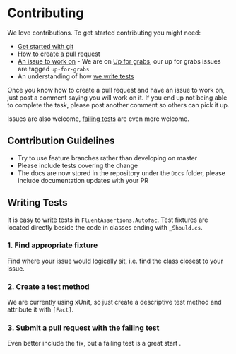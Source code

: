 # Contributing

We love contributions. To get started contributing you might need:

- [Get started with git](http://rogerdudler.github.io/git-guide)
- [How to create a pull request](https://help.github.com/articles/using-pull-requests)
- [An issue to work on](https://github.com/fluentassertions/FluentAssertions.Autofac/labels/up-for-grabs) - We are
  on [Up for grabs](http://up-for-grabs.net/), our up for grabs issues are tagged `up-for-grabs`
- An understanding of how [we write tests](#writing-tests)

Once you know how to create a pull request and have an issue to work on, just post a comment saying you will work on it.
If you end up not being able to complete the task, please post another comment so others can pick it up.

Issues are also welcome, [failing tests](#writing-tests) are even more welcome.

## Contribution Guidelines

- Try to use feature branches rather than developing on master
- Please include tests covering the change
- The docs are now stored in the repository under the `Docs` folder, please include documentation updates with your PR

## Writing Tests

It is easy to write tests in `FluentAssertions.Autofac`. Test fixtures are located directly beside the code in classes
ending with `_Should.cs`.

### 1. Find appropriate fixture

Find where your issue would logically sit, i.e. find the class closest to your issue.

### 2. Create a test method

We are currently using xUnit, so just create a descriptive test method and attribute it with `[Fact]`.

### 3. Submit a pull request with the failing test

Even better include the fix, but a failing test is a great start .

